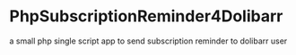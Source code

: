 # PhpSubscriptionReminder4Dolibarr
a small php single script app to send subscription reminder to dolibarr user
